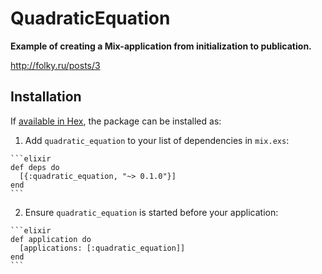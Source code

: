 # QuadraticEquation

**Example of creating a Mix-application from initialization to publication.**

http://folky.ru/posts/3

## Installation

If [available in Hex](https://hex.pm/docs/publish), the package can be installed as:

  1. Add `quadratic_equation` to your list of dependencies in `mix.exs`:

    ```elixir
    def deps do
      [{:quadratic_equation, "~> 0.1.0"}]
    end
    ```

  2. Ensure `quadratic_equation` is started before your application:

    ```elixir
    def application do
      [applications: [:quadratic_equation]]
    end
    ```
